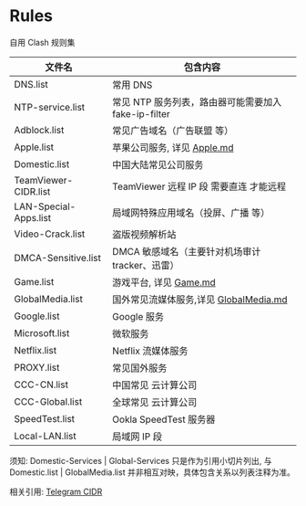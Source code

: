 # Rules

自用 Clash 规则集

| 文件名                | 包含内容                                                                                                           |
| --------------------- | ------------------------------------------------------------------------------------------------------------------ |
| DNS.list              | 常用 DNS                                                                                                           |
| NTP-service.list      | 常见 NTP 服务列表，路由器可能需要加入 fake-ip-filter                                                               |
| Adblock.list          | 常见广告域名（广告联盟 等）                                                                                        |
| Apple.list            | 苹果公司服务, 详见 [Apple.md](https://github.com/LM-Firefly/Rules/blob/master/Apple.md)                  |
| Domestic.list         | 中国大陆常见公司服务                                                                                               |
| TeamViewer-CIDR.list  | TeamViewer 远程 IP 段 需要直连 才能远程                                                                            |
| LAN-Special-Apps.list | 局域网特殊应用域名（投屏、广播 等）                                                                                |
| Video-Crack.list      | 盗版视频解析站                                                                                                     |
| DMCA-Sensitive.list   | DMCA 敏感域名（主要针对机场审计 tracker、迅雷）                                                                    |
| Game.list             | 游戏平台, 详见 [Game.md](https://github.com/LM-Firefly/Rules/blob/master/Game.md)                        |
| GlobalMedia.list      | 国外常见流媒体服务,详见 [GlobalMedia.md](https://github.com/LM-Firefly/Rules/blob/master/GlobalMedia.md) |
| Google.list           | Google 服务                                                                                                        |
| Microsoft.list        | 微软服务                                                                                                           |
| Netflix.list          | Netflix 流媒体服务                                                                                                 |
| PROXY.list            | 常见国外服务                                                                                                       |
| CCC-CN.list           | 中国常见 云计算公司                                                                                                |
| CCC-Global.list       | 全球常见 云计算公司                                                                                                |
| SpeedTest.list        | Ookla SpeedTest 服务器                                                                                             |
| Local-LAN.list        | 局域网 IP 段                                                                                                       |

须知:
Domestic-Services | Global-Services 只是作为引用小切片列出, 与 Domestic.list | GlobalMedia.list 并非相互对映，具体包含关系以列表注释为准。

相关引用:
[Telegram CIDR](https://core.telegram.org/resources/cidr.txt)
